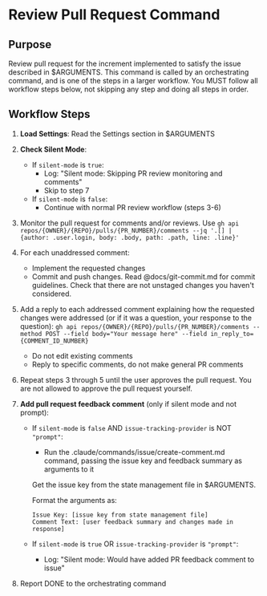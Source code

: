 # Review Pull Request Command

## Purpose

Review pull request for the increment implemented to satisfy the issue described in $ARGUMENTS.
This command is called by an orchestrating command, and is one of the steps in a larger workflow.
You MUST follow all workflow steps below, not skipping any step and doing all steps in order.

## Workflow Steps

1. **Load Settings**: Read the Settings section in $ARGUMENTS

2. **Check Silent Mode**:
   - If `silent-mode` is `true`:
     - Log: "Silent mode: Skipping PR review monitoring and comments"
     - Skip to step 7
   - If `silent-mode` is `false`:
     - Continue with normal PR review workflow (steps 3-6)

3. Monitor the pull request for comments and/or reviews. Use `gh api repos/{OWNER}/{REPO}/pulls/{PR_NUMBER}/comments --jq '.[] | {author: .user.login, body: .body, path: .path, line: .line}'`

4. For each unaddressed comment:
    - Implement the requested changes
    - Commit and push changes. Read @docs/git-commit.md for commit guidelines. Check that there are not unstaged changes you haven't considered.

5. Add a reply to each addressed comment explaining how the requested changes were addressed (or if it was a question, your response to the question): `gh api repos/{OWNER}/{REPO}/pulls/{PR_NUMBER}/comments --method POST --field body="Your message here" --field in_reply_to={COMMENT_ID_NUMBER}`
    - Do not edit existing comments
    - Reply to specific comments, do not make general PR comments

6. Repeat steps 3 through 5 until the user approves the pull request. You are not allowed to approve the pull request yourself.

7. **Add pull request feedback comment** (only if silent mode and not prompt):
   - If `silent-mode` is `false` AND `issue-tracking-provider` is NOT `"prompt"`:
     - Run the .claude/commands/issue/create-comment.md command, passing the issue key and feedback summary as arguments to it

     Get the issue key from the state management file in $ARGUMENTS.

     Format the arguments as:
     ```
     Issue Key: [issue key from state management file]
     Comment Text: [user feedback summary and changes made in response]
     ```
   - If `silent-mode` is `true` OR `issue-tracking-provider` is `"prompt"`:
     - Log: "Silent mode: Would have added PR feedback comment to issue"

8. Report DONE to the orchestrating command
